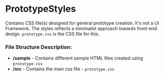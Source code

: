 # PrototypeStyles
Contains CSS file(s) designed for general prototype creation. It's not a UI Framework.
The styles reflects a minimalist approach towards front-end design. 
`prototype.css` is the CSS file for this.

### File Structure Description:
* **/sample** - Contains different sample HTML files created using `prototype.css` 
* **/src** - Contains the main css file - `prototype.css` 